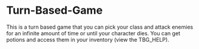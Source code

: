 # Turn-Based-Game
This is a turn based game that you can pick your class and attack enemies for an infinite amount of time or until your character dies. You can get potions and access them in your inventory (view the TBG_HELP).
